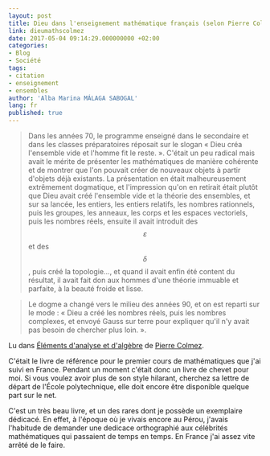 ```yaml
---
layout: post
title: Dieu dans l'enseignement mathématique français (selon Pierre Colmez)
link: dieumathscolmez
date: 2017-05-04 09:14:29.000000000 +02:00
categories:
- Blog
- Société
tags:
- citation
- enseignement
- ensembles
author: 'Alba Marina MÁLAGA SABOGAL'
lang: fr
published: true
---
```


> Dans les années 70, le programme enseigné dans le secondaire et dans les classes préparatoires réposait sur le slogan « Dieu créa l'ensemble vide et l'homme fit le reste. ». C'était un peu radical mais avait le mérite de présenter les mathématiques de manière cohérente et de montrer que l'on pouvait créer de nouveaux objets à partir d'objets déjà existants. La présentation en était malheureusement extrêmement dogmatique, et l'impression qu'on en retirait était plutôt que Dieu avait créé l'ensemble vide et la théorie des ensembles, et sur sa lancée, les entiers, les entiers relatifs, les nombres rationnels, puis les groupes, les anneaux, les corps et les espaces vectoriels, puis les nombres réels, ensuite il avait introduit des $$ε$$ et des $$δ$$, puis créé la topologie…, et quand il avait enfin été content du résultat, il avait fait don aux hommes d'une théorie immuable et parfaite, à la beauté froide et lisse.

> Le dogme a changé vers le milieu des années 90, et on est reparti sur le mode : « Dieu a créé les nombres réels, puis les nombres complexes, et envoyé Gauss sur terre pour expliquer qu'il n'y avait pas besoin de chercher plus loin. ».

Lu dans [Éléments d'analyse et d'algèbre](http://www.editions.polytechnique.fr/?afficherfiche=168) de [Pierre Colmez](https://webusers.imj-prg.fr/~pierre.colmez/).

C'était le livre de référence pour le premier cours de mathématiques que j'ai suivi en France. Pendant un moment c'était donc un livre de chevet pour moi. Si vous voulez avoir plus de son style hilarant, cherchez sa lettre de départ de l'École polytechnique, elle doit encore être disponible quelque part sur le net.

C'est un très beau livre, et un des rares dont je possède un exemplaire dédicacé. En effet, à l'époque où je vivais encore au Pérou, j'avais l'habitude de demander une dedicace orthographié aux célébrités mathématiques qui passaient de temps en temps. En France j'ai assez vite arrêté de le faire.
